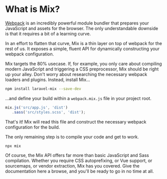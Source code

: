 # What is Mix?

[Webpack](https://webpack.js.org/) is an incredibly powerful module bundler that prepares your JavaScript and assets for the browser. The only understandable downside is that it requires a bit of a learning curve.

In an effort to flatten that curve, Mix is a thin layer on top of webpack for the rest of us. It exposes a simple, fluent API for dynamically constructing your webpack configuration.

Mix targets the 80% usecase. If, for example, you only care about compiling modern JavaScript and triggering a CSS preprocessor, Mix should be right up your alley. Don't worry about researching the necessary webpack loaders and plugins.
Instead, install Mix...

```bash
npm install laravel-mix --save-dev
```

...and define your build within a `webpack.mix.js` file in your project root.

```js
mix.js('src/app.js', 'dist')
   .sass('src/styles.scss', 'dist');
```

That's it! Mix will read this file and construct the necessary webpack configuration for the build.

The only remaining step is to compile your code and get to work.

```bash
npx mix
```

Of course, the Mix API offers far more than basic JavaScript and Sass compilation. Whether you require CSS autoprefixing, or Vue support, or sourcemaps, or vendor extraction, Mix has you covered.
Give the documentation here a browse, and you'll be ready to go in no time at all.

